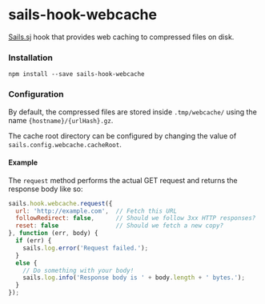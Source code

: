 # sails-hook-webcache

[Sails.sj](http://sailsjs.org) hook that provides web caching to compressed files on disk.

### Installation

`npm install --save sails-hook-webcache`

### Configuration

By default, the compressed files are stored inside `.tmp/webcache/` using the name `{hostname}/{urlHash}.gz`.

The cache root directory can be configured by changing the value of `sails.config.webcache.cacheRoot`.

#### Example

The `request` method performs the actual GET request and returns the response body like so:

```javascript
sails.hook.webcache.request({
  url: 'http://example.com',  // Fetch this URL
  followRedirect: false,      // Should we follow 3xx HTTP responses?
  reset: false                // Should we fetch a new copy?
}, function (err, body) {
  if (err) {
    sails.log.error('Request failed.');
  }
  else {
    // Do something with your body!
    sails.log.info('Response body is ' + body.length + ' bytes.');
  }
});

```
